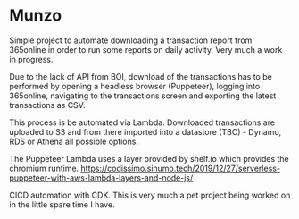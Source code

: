 # Munzo

Simple project to automate downloading a transaction report from 365online in order to run some reports on daily activity. Very much a work in progress.

Due to the lack of API from BOI, download of the transactions has to be performed by opening a headless browser (Puppeteer), logging into 365online, navigating to the transactions screen and exporting the latest transactions as CSV.

This process is be automated via Lambda. Downloaded transactions are uploaded to S3 and from there imported into a datastore (TBC) - Dynamo, RDS or Athena all possible options.

The Puppeteer Lambda uses a layer provided by shelf.io which provides the chromium runtime. https://codissimo.sinumo.tech/2019/12/27/serverless-puppeteer-with-aws-lambda-layers-and-node-js/

CICD automation with CDK. This is very much a pet project being worked on in the little spare time I have.
